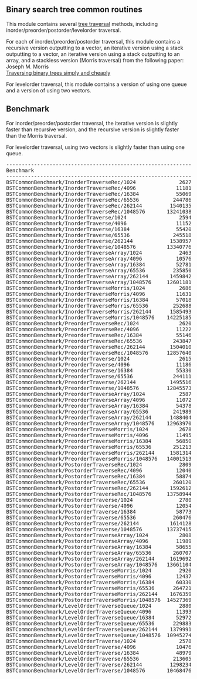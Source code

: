 ## Binary search tree common routines
This module contains several [tree traversal](https://en.wikipedia.org/wiki/Tree_traversal)
methods, including inorder/preorder/postorder/levelorder traversal.

For each of inorder/preorder/postorder traversal, this module contains a
recursive version outputting to a vector, an iterative version using a stack 
outputting to a vector, an iterative version using a stack outputting to an
array, and a stackless version (Morris traversal) from the following paper:  
Joseph M. Morris   
[Traversing binary trees simply and cheaply](https://doi.org/10.1016/0020-0190(79)90068-1)

For levelorder traversal, this module contains a version of using one queue and
a version of using two vectors.

## Benchmark
For inorder/preorder/postorder traversal, the iterative version is slightly
faster than recursive version, and the recursive version is slightly faster
than the Morris traversal.

For levelorder traversal, using two vectors is slightly faster than using one
queue.
<pre>
------------------------------------------------------------------------------------------
Benchmark                                                   Time           CPU Iterations
------------------------------------------------------------------------------------------
BSTCommonBenchmark/InorderTraverseRec/1024              26276 ns      26273 ns      26691
BSTCommonBenchmark/InorderTraverseRec/4096             111813 ns     111808 ns       6247
BSTCommonBenchmark/InorderTraverseRec/16384            550698 ns     550612 ns       1269
BSTCommonBenchmark/InorderTraverseRec/65536           2447861 ns    2447588 ns        286
BSTCommonBenchmark/InorderTraverseRec/262144         15401359 ns   15400030 ns         44
BSTCommonBenchmark/InorderTraverseRec/1048576       132410383 ns  132400969 ns          5
BSTCommonBenchmark/InorderTraverse/1024                 25942 ns      25944 ns      27066
BSTCommonBenchmark/InorderTraverse/4096                111522 ns     111512 ns       6308
BSTCommonBenchmark/InorderTraverse/16384               554203 ns     554138 ns       1268
BSTCommonBenchmark/InorderTraverse/65536              2455184 ns    2454987 ns        287
BSTCommonBenchmark/InorderTraverse/262144            15389570 ns   15388969 ns         47
BSTCommonBenchmark/InorderTraverse/1048576          133407763 ns  133401469 ns          5
BSTCommonBenchmark/InorderTraverseArray/1024            24635 ns      24645 ns      28498
BSTCommonBenchmark/InorderTraverseArray/4096           105767 ns     105761 ns       6604
BSTCommonBenchmark/InorderTraverseArray/16384          527817 ns     527754 ns       1328
BSTCommonBenchmark/InorderTraverseArray/65536         2358505 ns    2358343 ns        297
BSTCommonBenchmark/InorderTraverseArray/262144       14598427 ns   14597822 ns         49
BSTCommonBenchmark/InorderTraverseArray/1048576     126011816 ns  125985680 ns          6
BSTCommonBenchmark/InorderTraverseMorris/1024           26869 ns      26882 ns      26024
BSTCommonBenchmark/InorderTraverseMorris/4096          116311 ns     116310 ns       6004
BSTCommonBenchmark/InorderTraverseMorris/16384         570189 ns     570013 ns       1233
BSTCommonBenchmark/InorderTraverseMorris/65536        2526887 ns    2526288 ns        277
BSTCommonBenchmark/InorderTraverseMorris/262144      15854939 ns   15854443 ns         44
BSTCommonBenchmark/InorderTraverseMorris/1048576    142251854 ns  142217928 ns          5
BSTCommonBenchmark/PreorderTraverseRec/1024             26209 ns      26202 ns      26691
BSTCommonBenchmark/PreorderTraverseRec/4096            112223 ns     112232 ns       6240
BSTCommonBenchmark/PreorderTraverseRec/16384           551466 ns     551515 ns       1274
BSTCommonBenchmark/PreorderTraverseRec/65536          2438470 ns    2438812 ns        286
BSTCommonBenchmark/PreorderTraverseRec/262144        15040100 ns   15038891 ns         46
BSTCommonBenchmark/PreorderTraverseRec/1048576      128576403 ns  128585307 ns          5
BSTCommonBenchmark/PreorderTraverse/1024                26153 ns      26156 ns      26784
BSTCommonBenchmark/PreorderTraverse/4096               111868 ns     111889 ns       6282
BSTCommonBenchmark/PreorderTraverse/16384              553306 ns     553361 ns       1275
BSTCommonBenchmark/PreorderTraverse/65536             2441114 ns    2441262 ns        286
BSTCommonBenchmark/PreorderTraverse/262144           14955164 ns   14952817 ns         48
BSTCommonBenchmark/PreorderTraverse/1048576         128455735 ns  128440447 ns          5
BSTCommonBenchmark/PreorderTraverseArray/1024           25872 ns      25883 ns      27343
BSTCommonBenchmark/PreorderTraverseArray/4096          110720 ns     110710 ns       6316
BSTCommonBenchmark/PreorderTraverseArray/16384         543785 ns     543795 ns       1289
BSTCommonBenchmark/PreorderTraverseArray/65536        2419898 ns    2419575 ns        290
BSTCommonBenchmark/PreorderTraverseArray/262144      14884047 ns   14884811 ns         48
BSTCommonBenchmark/PreorderTraverseArray/1048576    129639702 ns  129640395 ns          5
BSTCommonBenchmark/PreorderTraverseMorris/1024          26787 ns      26803 ns      26048
BSTCommonBenchmark/PreorderTraverseMorris/4096         114954 ns     114945 ns       6057
BSTCommonBenchmark/PreorderTraverseMorris/16384        568503 ns     568502 ns       1233
BSTCommonBenchmark/PreorderTraverseMorris/65536       2512132 ns    2512010 ns        277
BSTCommonBenchmark/PreorderTraverseMorris/262144     15813144 ns   15813329 ns         43
BSTCommonBenchmark/PreorderTraverseMorris/1048576   140015136 ns  139991612 ns          5
BSTCommonBenchmark/PostorderTraverseRec/1024            28094 ns      28097 ns      24555
BSTCommonBenchmark/PostorderTraverseRec/4096           120408 ns     120414 ns       5802
BSTCommonBenchmark/PostorderTraverseRec/16384          588746 ns     588633 ns       1193
BSTCommonBenchmark/PostorderTraverseRec/65536         2601206 ns    2601231 ns        269
BSTCommonBenchmark/PostorderTraverseRec/262144       15926121 ns   15926116 ns         45
BSTCommonBenchmark/PostorderTraverseRec/1048576     137589448 ns  137587342 ns          5
BSTCommonBenchmark/PostorderTraverse/1024               27800 ns      27804 ns      25109
BSTCommonBenchmark/PostorderTraverse/4096              120547 ns     120542 ns       5820
BSTCommonBenchmark/PostorderTraverse/16384             587734 ns     587716 ns       1187
BSTCommonBenchmark/PostorderTraverse/65536            2604763 ns    2604154 ns        266
BSTCommonBenchmark/PostorderTraverse/262144          16141284 ns   16141141 ns         44
BSTCommonBenchmark/PostorderTraverse/1048576        137374156 ns  137336928 ns          5
BSTCommonBenchmark/PostorderTraverseArray/1024          28085 ns      28079 ns      24975
BSTCommonBenchmark/PostorderTraverseArray/4096         119893 ns     119863 ns       5867
BSTCommonBenchmark/PostorderTraverseArray/16384        586558 ns     586419 ns       1196
BSTCommonBenchmark/PostorderTraverseArray/65536       2607073 ns    2606908 ns        270
BSTCommonBenchmark/PostorderTraverseArray/262144     16196922 ns   16193465 ns         43
BSTCommonBenchmark/PostorderTraverseArray/1048576   136611044 ns  136609513 ns          5
BSTCommonBenchmark/PostorderTraverseMorris/1024         29206 ns      29207 ns      23979
BSTCommonBenchmark/PostorderTraverseMorris/4096        124371 ns     124368 ns       5466
BSTCommonBenchmark/PostorderTraverseMorris/16384       603308 ns     603353 ns       1171
BSTCommonBenchmark/PostorderTraverseMorris/65536      2647217 ns    2647393 ns        264
BSTCommonBenchmark/PostorderTraverseMorris/262144    16763594 ns   16764760 ns         42
BSTCommonBenchmark/PostorderTraverseMorris/1048576  145273693 ns  145284741 ns          5
BSTCommonBenchmark/LevelOrderTraverseQueue/1024         28803 ns      28781 ns      25717
BSTCommonBenchmark/LevelOrderTraverseQueue/4096        113934 ns     113947 ns       6119
BSTCommonBenchmark/LevelOrderTraverseQueue/16384       529721 ns     529720 ns       1330
BSTCommonBenchmark/LevelOrderTraverseQueue/65536      2298832 ns    2298835 ns        307
BSTCommonBenchmark/LevelOrderTraverseQueue/262144    13799910 ns   13800232 ns         52
BSTCommonBenchmark/LevelOrderTraverseQueue/1048576  109452740 ns  109453156 ns          6
BSTCommonBenchmark/LevelOrderTraverse/1024              25784 ns      25792 ns      27425
BSTCommonBenchmark/LevelOrderTraverse/4096             104767 ns     104775 ns       6708
BSTCommonBenchmark/LevelOrderTraverse/16384            489793 ns     489674 ns       1289
BSTCommonBenchmark/LevelOrderTraverse/65536           2136051 ns    2135580 ns        320
BSTCommonBenchmark/LevelOrderTraverse/262144         12982341 ns   12982179 ns         54
BSTCommonBenchmark/LevelOrderTraverse/1048576       104684760 ns  104683800 ns          7
</pre>
